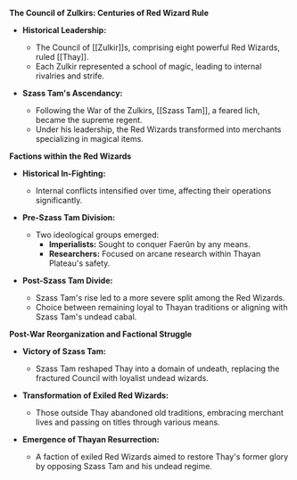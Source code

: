 **The Council of Zulkirs: Centuries of Red Wizard Rule**

- **Historical Leadership:**
  - The Council of [[Zulkir]]s, comprising eight powerful Red Wizards, ruled [[Thay]].
  - Each Zulkir represented a school of magic, leading to internal rivalries and strife.

- **Szass Tam's Ascendancy:**
  - Following the War of the Zulkirs, [[Szass Tam]], a feared lich, became the supreme regent.
  - Under his leadership, the Red Wizards transformed into merchants specializing in magical items.

**Factions within the Red Wizards**

- **Historical In-Fighting:**
  - Internal conflicts intensified over time, affecting their operations significantly.

- **Pre-Szass Tam Division:**
  - Two ideological groups emerged:
    - **Imperialists:** Sought to conquer Faerûn by any means.
    - **Researchers:** Focused on arcane research within Thayan Plateau's safety.

- **Post-Szass Tam Divide:**
  - Szass Tam's rise led to a more severe split among the Red Wizards.
  - Choice between remaining loyal to Thayan traditions or aligning with Szass Tam's undead cabal.
  
**Post-War Reorganization and Factional Struggle**

- **Victory of Szass Tam:**
  - Szass Tam reshaped Thay into a domain of undeath, replacing the fractured Council with loyalist undead wizards.
  
- **Transformation of Exiled Red Wizards:**
  - Those outside Thay abandoned old traditions, embracing merchant lives and passing on titles through various means.
  
- **Emergence of Thayan Resurrection:**
  - A faction of exiled Red Wizards aimed to restore Thay's former glory by opposing Szass Tam and his undead regime.